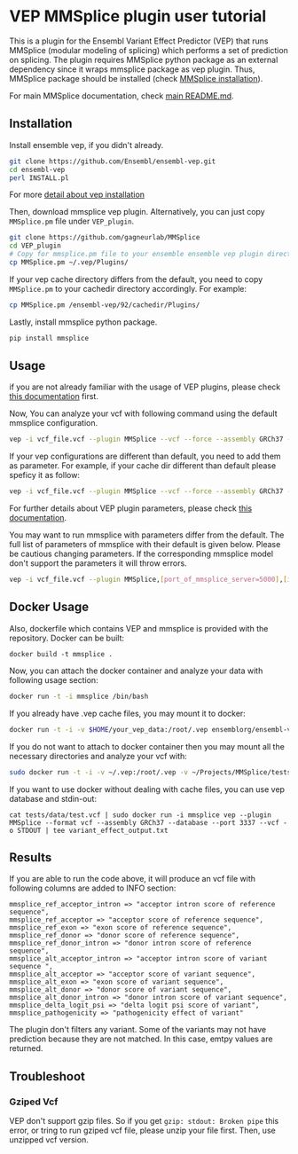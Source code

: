 # VEP MMSplice plugin user tutorial

 This is a plugin for the Ensembl Variant Effect Predictor (VEP) that runs MMSplice (modular modeling of splicing) which performs a set of prediction on splicing. The plugin requires MMSplice python package as an external dependency since it wraps mmsplice package as vep plugin. Thus, MMSplice package should be installed (check [MMSplice installation](../README.md)). 

For main MMSplice documentation, check [main README.md](../README.md).

## Installation

Install ensemble vep, if you didn't already.

```bash
git clone https://github.com/Ensembl/ensembl-vep.git
cd ensembl-vep
perl INSTALL.pl
```

For more [detail about vep installation](https://github.com/Ensembl/ensembl-vep)

Then, download mmsplice vep plugin. Alternatively, you can just copy `MMSplice.pm` file under `VEP_plugin`.

```bash
git clone https://github.com/gagneurlab/MMSplice
cd VEP_plugin
# Copy for mmsplice.pm file to your ensemble ensemble vep plugin directory.
cp MMSplice.pm ~/.vep/Plugins/
```

If your vep cache directory differs from the default, you need to copy `MMSplice.pm` to your cachedir directory accordingly. For example:
```bash
cp MMSplice.pm /ensembl-vep/92/cachedir/Plugins/
```

Lastly, install mmsplice python package.
```bash
pip install mmsplice
```

## Usage

if you are not already familiar with the usage of VEP plugins, please check [this documentation](https://www.ensembl.org/info/docs/tools/vep/script/vep_plugins.html) first.

Now, You can analyze your vcf with following command using the default mmsplice configuration.

```bash
vep -i vcf_file.vcf --plugin MMSplice --vcf --force --assembly GRCh37 --cache --port 3337
```

If your vep configurations are different than default, you need to add them as parameter.
For example, if your cache dir different than default please speficy it as follow:

```bash
vep -i vcf_file.vcf --plugin MMSplice --vcf --force --assembly GRCh37 --port 3337 --cache --dir /ensembl-vep/92/cachedir/
```

For further details about VEP plugin parameters, please check [this documentation](https://www.ensembl.org/info/docs/tools/vep/script/vep_options.html#opt_plugin).

You may want to run mmsplice with parameters differ from the default. The full list of parameters of mmsplice with their default is given below.
Please be cautious changing parameters. If the corresponding mmsplice model don't support the parameters it will throw errors.

```bash
vep -i vcf_file.vcf --plugin MMSplice,[port_of_mmsplice_server=5000],[intronl_len=100],[intronr_len=80],[exon_cut_l=0],[exon_cut_r=0],[acceptor_intron_cut=6],[donor_intron_cut=3],[acceptor_intron_len=20],[acceptor_exon_len=3],[donor_exon_len=3],[donor_intron_len=6],[acceptor_intronM],[acceptorModelFile],[exonModelFile],[donorModelFile],[donor_intronModelFile]
```

## Docker Usage

Also, dockerfile which contains VEP and mmsplice is provided with the repository. Docker can be built:
```
docker build -t mmsplice .
```

Now, you can attach the docker container and analyze your data with following usage section:

```bash
docker run -t -i mmsplice /bin/bash
```

If you already have .vep cache files, you may mount it to docker:
```bash
docker run -t -i -v $HOME/your_vep_data:/root/.vep ensemblorg/ensembl-vep /bin/bash

```

If you do not want to attach to docker container then you may mount all the necessary directories and analyze your vcf with:
```bash
sudo docker run -t -i -v ~/.vep:/root/.vep -v ~/Projects/MMSplice/tests/data:/data -v ~/Desktop/outputs:/opt/vep/src/ensembl-vep/outputs mmsplice vep -i /data/test.vcf --plugin MMSplice --vcf --force --assembly GRCh37 --cache --port 3337 -o outputs/results.txt
```

If you want to use docker without dealing with cache files, you can use vep database and stdin-out:
```
cat tests/data/test.vcf | sudo docker run -i mmsplice vep --plugin MMSplice --format vcf --assembly GRCh37 --database --port 3337 --vcf -o STDOUT | tee variant_effect_output.txt
```

## Results

If you are able to run the code above, it will produce an vcf file with following columns are added to INFO section:

```
mmsplice_ref_acceptor_intron => "acceptor intron score of reference sequence",
mmsplice_ref_acceptor => "acceptor score of reference sequence",
mmsplice_ref_exon => "exon score of reference sequence",
mmsplice_ref_donor => "donor score of reference sequence",
mmsplice_ref_donor_intron => "donor intron score of reference sequence",
mmsplice_alt_acceptor_intron => "acceptor intron score of variant sequence ",
mmsplice_alt_acceptor => "acceptor score of variant sequence",
mmsplice_alt_exon => "exon score of variant sequence",
mmsplice_alt_donor => "donor score of variant sequence",
mmsplice_alt_donor_intron => "donor intron score of variant sequence",
mmsplice_delta_logit_psi => "delta logit psi score of variant",
mmsplice_pathogenicity => "pathogenicity effect of variant"
```

The plugin don't filters any variant. Some of the variants may not have prediction because they are not matched. In this case, emtpy values are returned.

## Troubleshoot

### Gziped Vcf

VEP don't support gzip files. So if you get `gzip: stdout: Broken pipe` this error, or tring to run gziped vcf file, please unzip your file first. Then, use unzipped vcf version.

